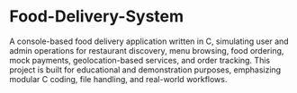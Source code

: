 # Food-Delivery-System
A console-based food delivery application written in C, simulating user and admin operations for restaurant discovery, menu browsing, food ordering, mock payments, geolocation-based services, and order tracking. This project is built for educational and demonstration purposes, emphasizing modular C coding, file handling, and real-world workflows. 
